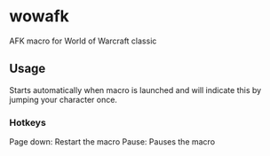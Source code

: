 # wowafk

AFK macro for World of Warcraft classic

## Usage

Starts automatically when macro is launched and will indicate this by jumping your character once.

### Hotkeys

Page down: Restart the macro
Pause: Pauses the macro
